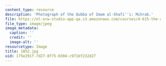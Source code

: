 ```yaml
---
content_type: resource
description: 'Photograph of the Qubba of Imam al-Shafi''i: Mihrab.'
file: https://ol-ocw-studio-app-qa.s3.amazonaws.com/courses/4-615-the-architecture-of-cairo-spring-2002/175e291f7d278f750304c971bf232d27_1052.jpg
file_type: image/jpeg
image_metadata:
  caption: ''
  credit: ''
  image-alt: ''
resourcetype: Image
title: 1052.jpg
uid: 175e291f-7d27-8f75-0304-c971bf232d27
---
```

